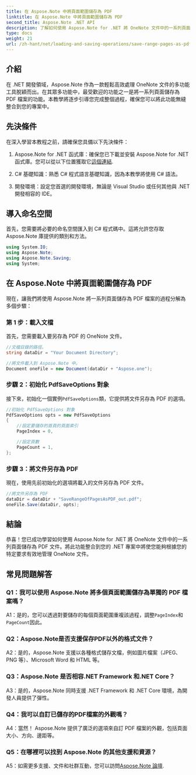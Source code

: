 ```yaml
---
title: 在 Aspose.Note 中將頁面範圍儲存為 PDF
linktitle: 在 Aspose.Note 中將頁面範圍儲存為 PDF
second_title: Aspose.Note .NET API
description: 了解如何使用 Aspose.Note for .NET 將 OneNote 文件中的一系列頁面儲存為 PDF 文件。包括逐步教程。
type: docs
weight: 21
url: /zh-hant/net/loading-and-saving-operations/save-range-pages-as-pdf/
---
```

## 介紹

在 .NET 開發領域，Aspose.Note 作為一款輕鬆高效處理 OneNote 文件的多功能工具脫穎而出。在其眾多功能中，最受歡迎的功能之一是將一系列頁面儲存為 PDF 檔案的功能。本教學將逐步引導您完成整個過程，確保您可以將此功能無縫整合到您的專案中。

## 先決條件

在深入學習本教程之前，請確保您具備以下先決條件：

1.  Aspose.Note for .NET 函式庫：確保您已下載並安裝 Aspose.Note for .NET 函式庫。您可以從以下位置獲取它[這個連結](https://releases.aspose.com/note/net/).
   
2. C# 基礎知識：熟悉 C# 程式語言基礎知識，因為本教學將使用 C# 語法。
   
3. 開發環境：設定您首選的開發環境，無論是 Visual Studio 或任何其他與 .NET 開發相容的 IDE。

## 導入命名空間

首先，您需要將必要的命名空間匯入到 C# 程式碼中。這將允許您存取 Aspose.Note 庫提供的類別和方法。

```csharp
using System.IO;
using Aspose.Note;
using Aspose.Note.Saving;
using System;
```

## 在 Aspose.Note 中將頁面範圍儲存為 PDF

現在，讓我們將使用 Aspose.Note 將一系列頁面儲存為 PDF 檔案的過程分解為多個步驟：

### 第 1 步：載入文檔

首先，您需要載入要另存為 PDF 的 OneNote 文件。

```csharp
//文檔目錄的路徑。
string dataDir = "Your Document Directory";

//將文件載入到 Aspose.Note 中。
Document oneFile = new Document(dataDir + "Aspose.one");
```

### 步驟 2：初始化 PdfSaveOptions 對象

接下來，初始化一個實例`PdfSaveOptions`類，它提供將文件另存為 PDF 的選項。

```csharp
//初始化 PdfSaveOptions 對象
PdfSaveOptions opts = new PdfSaveOptions
{
    //設定要儲存的首頁的頁面索引
    PageIndex = 0,

    //設定頁數
    PageCount = 1,
};
```

### 步驟 3：將文件另存為 PDF

現在，使用先前初始化的選項將載入的文件另存為 PDF 文件。

```csharp
//將文件另存為 PDF
dataDir = dataDir + "SaveRangeOfPagesAsPDF_out.pdf";
oneFile.Save(dataDir, opts);
```

## 結論

恭喜！您已成功學習如何使用 Aspose.Note for .NET 將 OneNote 文件中的一系列頁面儲存為 PDF 文件。將此功能整合到您的 .NET 專案中將使您能夠根據您的特定要求有效地管理 OneNote 文件。

## 常見問題解答

### Q1：我可以使用 Aspose.Note 將多個頁面範圍儲存為單獨的 PDF 檔案嗎？

A1：是的，您可以透過對要儲存的每個頁面範圍重複該過程，調整`PageIndex`和`PageCount`因此。
   
### Q2：Aspose.Note是否支援保存PDF以外的格式文件？

A2：是的，Aspose.Note 支援以各種格式儲存文檔，例如圖片檔案（JPEG、PNG 等）、Microsoft Word 和 HTML 等。
   
### Q3：Aspose.Note 是否相容.NET Framework 和.NET Core？

A3：是的，Aspose.Note 同時支援 .NET Framework 和 .NET Core 環境，為開發人員提供了彈性。
   
### Q4：我可以自訂已儲存的PDF檔案的外觀嗎？

A4：當然！ Aspose.Note 提供了廣泛的選項來自訂 PDF 檔案的外觀，包括頁面大小、方向、邊距等。
   
### Q5：在哪裡可以找到 Aspose.Note 的其他支援和資源？

 A5：如需更多支援、文件和社群互動，您可以訪問[Aspose.Note 論壇](https://forum.aspose.com/c/note/28).